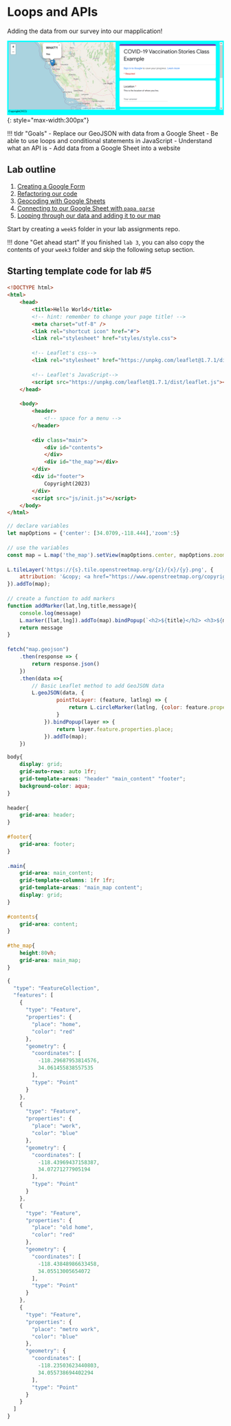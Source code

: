 # Loops and APIs

Adding the data from our survey into our mapplication!

![](./media/intro.png){: style="max-width:300px"}

!!! tldr "Goals"
    - Replace our GeoJSON with data from a Google Sheet
    - Be able to use loops and conditional statements in JavaScript
    - Understand what an API is
    - Add data from a Google Sheet into a website

## Lab outline

1. [Creating a Google Form](./1.md)
2. [Refactoring our code](./2.md)
3. [Geocoding with Google Sheets](./3.md)
4. [Connecting to our Google Sheet with `papa parse`](./4.md)
5. [Looping through our data and adding it to our map](./5.md)

Start by creating a `week5` folder in your lab assignments repo.

!!! done "Get ahead start"
    If you finished `lab 3`, you can also copy the contents of your `week3` folder and skip the following setup section.

## Starting template code for lab #5

```html title="index.html" linenums="1"
<!DOCTYPE html>
<html>
    <head>
        <title>Hello World</title>
        <!-- hint: remember to change your page title! -->
        <meta charset="utf-8" />
        <link rel="shortcut icon" href="#">
        <link rel="stylesheet" href="styles/style.css">

        <!-- Leaflet's css-->
        <link rel="stylesheet" href="https://unpkg.com/leaflet@1.7.1/dist/leaflet.css" />

        <!-- Leaflet's JavaScript-->
        <script src="https://unpkg.com/leaflet@1.7.1/dist/leaflet.js"></script>
    </head>

    <body>
        <header>
            <!-- space for a menu -->
        </header>

        <div class="main">
            <div id="contents">
            </div>
            <div id="the_map"></div>
        </div>
        <div id="footer">
            Copyright(2023)
        </div>
        <script src="js/init.js"></script>
    </body>
</html>
```

```js title="js/init.js" linenums="1"
// declare variables
let mapOptions = {'center': [34.0709,-118.444],'zoom':5}

// use the variables
const map = L.map('the_map').setView(mapOptions.center, mapOptions.zoom);

L.tileLayer('https://{s}.tile.openstreetmap.org/{z}/{x}/{y}.png', {
    attribution: '&copy; <a href="https://www.openstreetmap.org/copyright">OpenStreetMap</a> contributors'
}).addTo(map);

// create a function to add markers
function addMarker(lat,lng,title,message){
    console.log(message)
    L.marker([lat,lng]).addTo(map).bindPopup(`<h2>${title}</h2> <h3>${message}</h3>`)
    return message
}

fetch("map.geojson")
    .then(response => {
        return response.json()
    })
    .then(data =>{
        // Basic Leaflet method to add GeoJSON data
        L.geoJSON(data, {
                pointToLayer: (feature, latlng) => { 
                    return L.circleMarker(latlng, {color: feature.properties.color})
                }
            }).bindPopup(layer => {
                return layer.feature.properties.place;
            }).addTo(map);
    })
```

```css title="styles/style.css" linenums="1"
body{
    display: grid;
    grid-auto-rows: auto 1fr;
    grid-template-areas: "header" "main_content" "footer";
    background-color: aqua;
}

header{
    grid-area: header;
}

#footer{
    grid-area: footer;
}

.main{
    grid-area: main_content;
    grid-template-columns: 1fr 1fr;
    grid-template-areas: "main_map content";
    display: grid;
}

#contents{
    grid-area: content;
}

#the_map{
    height:80vh;
    grid-area: main_map;
}
```


```js title="map.geojson" linenums="1"
{
  "type": "FeatureCollection",
  "features": [
    {
      "type": "Feature",
      "properties": {
        "place": "home",
        "color": "red"
      },
      "geometry": {
        "coordinates": [
          -118.29687953814576,
          34.061455838557535
        ],
        "type": "Point"
      }
    },
    {
      "type": "Feature",
      "properties": {
        "place": "work",
        "color": "blue"
      },
      "geometry": {
        "coordinates": [
          -118.43969437158387,
          34.07271277905194
        ],
        "type": "Point"
      }
    },
    {
      "type": "Feature",
      "properties": {
        "place": "old home",
        "color": "red"
      },
      "geometry": {
        "coordinates": [
          -118.43848986633458,
          34.05513005654072
        ],
        "type": "Point"
      }
    },
    {
      "type": "Feature",
      "properties": {
        "place": "metro work",
        "color": "blue"
      },
      "geometry": {
        "coordinates": [
          -118.23503623440803,
          34.055738694402294
        ],
        "type": "Point"
      }
    }
  ]
}
```